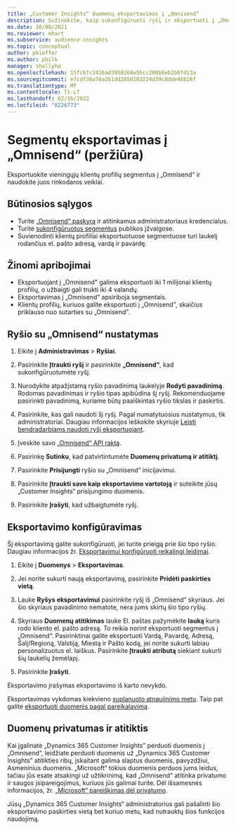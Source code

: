```yaml
---
title: „Customer Insights“ duomenų eksportavimas į „Omnisend“
description: Sužinokite, kaip sukonfigūruoti ryšį ir eksportuoti į „Omnisend“.
ms.date: 10/08/2021
ms.reviewer: mhart
ms.subservice: audience-insights
ms.topic: conceptual
author: pkieffer
ms.author: philk
manager: shellyha
ms.openlocfilehash: 15fc6fc2426ad3958268e5bcc200b8eb2b0fd13a
ms.sourcegitcommit: e7cdf36a78a2b1dd2850183224d39c8dde46b26f
ms.translationtype: MT
ms.contentlocale: lt-LT
ms.lasthandoff: 02/16/2022
ms.locfileid: "8226773"
---
```

# <a name="export-segments-to-omnisend-preview"></a>Segmentų eksportavimas į „Omnisend“ (peržiūra)

Eksportuokite vieningųjų klientų profilių segmentus į „Omnisend“ ir naudokite juos rinkodaros veiklai.

## <a name="prerequisites"></a>Būtinosios sąlygos

-   Turite [„Omnisend“ paskyrą](https://www.omnisend.com/) ir atitinkamus administratoriaus kredencialus.
-   Turite [sukonfigūruotus segmentus](segments.md) publikos įžvalgose.
-   Suvienodinti klientų profiliai eksportuotuose segmentuose turi laukelį rodančius el. pašto adresą, vardą ir pavardę.

## <a name="known-limitations"></a>Žinomi apribojimai

- Eksportuojant į „Omnisend" galima eksportuoti iki 1 milijonai klientų profilių, o užbaigti gali trukti iki 4 valandų.
- Eksportavimas į „Omnisend“ apsiriboja segmentais.
- Klientų profilių, kuriuos galite eksportuoti į „Omnisend", skaičius priklauso nuo sutarties su „Omnisend".

## <a name="set-up-connection-to-omnisend"></a>Ryšio su „Omnisend“ nustatymas

1. Eikite į **Administravimas** > **Ryšiai**.

1. Pasirinkite **Įtraukti ryšį** ir pasirinkite **„Omnisend“**, kad sukonfigūruotumėte ryšį.

1. Nurodykite atpažįstamą ryšio pavadinimą laukelyje **Rodyti pavadinimą**. Rodomas pavadinimas ir ryšio tipas apibūdina šį ryšį. Rekomenduojame pasirinkti pavadinimą, kuriame būtų paaiškintas ryšio tikslas ir paskirtis.

1. Pasirinkite, kas gali naudoti šį ryšį. Pagal numatytuosius nustatymus, tik administratoriai. Daugiau informacijos ieškokite skyriuje [Leisti bendradarbiams naudoti ryšį eksportuojant](connections.md#allow-contributors-to-use-a-connection-for-exports).

1. Įveskite savo [„Omnisend“ API raktą](https://support.omnisend.com/en/articles/1061890-generating-api-key).

1. Pasirinkę **Sutinku**, kad patvirtintumėte **Duomenų privatumą ir atitiktį**.

1. Pasirinkite **Prisijungti** ryšio su „Omnisend“ inicijavimui.

1. Pasirinkite **Įtraukti save kaip eksportavimo vartotoją** ir suteikite jūsų „Customer Insights“ prisijungimo duomenis.

1. Pasirinkite **Įrašyti**, kad užbaigtumėte ryšį.

## <a name="configure-an-export"></a>Eksportavimo konfigūravimas

Šį eksportavimą galite sukonfigūruoti, jei turite prieigą prie šio tipo ryšio. Daugiau informacijos žr. [Eksportavimui konfigūruoti reikalingi leidimai](export-destinations.md#set-up-a-new-export).

1. Eikite į **Duomenys** > **Eksportavimas**.

1. Jei norite sukurti naują eksportavimą, pasirinkite **Pridėti paskirties vietą**.

1. Lauke **Ryšys eksportavimui** pasirinkite ryšį iš „Omnisend“ skyriaus. Jei šio skyriaus pavadinimo nematote, nėra jums skirtų šio tipo ryšių.

1. Skyriaus **Duomenų atitikimas** lauke El. paštas pažymėkite **lauką** kuris rodo kliento el. pašto adresą. To reikia norint eksportuoti segmentus į „Omnisend“. Pasirinktinai galite eksportuoti Vardą, Pavardę, Adresą, Šalį/Regioną, Valstiją, Miestą ir Pašto kodą, jei norite sukurti labiau personalizuotus el. laiškus. Pasirinkite **Įtraukti atributą** siekiant sukurti šių laukelių žemėlapį.

1. Pasirinkite **Įrašyti**.

Eksportavimo įrašymas eksportavimo iš karto nevykdo.

Eksportavimas vykdomas kiekvieno [suplanuoto atnaujinimo metu](system.md#schedule-tab). Taip pat galite [eksportuoti duomenis pagal pareikalavimą](export-destinations.md#run-exports-on-demand). 


## <a name="data-privacy-and-compliance"></a>Duomenų privatumas ir atitiktis

Kai įgalinate „Dynamics 365 Customer Insights” perduoti duomenis į „Omnisend“, leidžiate perduoti duomenis už „Dynamics 365 Customer Insights” atitikties ribų, įskaitant galima slaptus duomenis, pavyzdžiui, Asmeninius duomenis. „Microsoft“ tokius duomenis perduos jums leidus, tačiau jūs esate atsakingi už užtikrinimą, kad „Omnisend“ atitinka privatumo ir saugos įsipareigojimus, kuriuos jūs galimai turite. Dėl išsamesnės informacijos, žr. [„Microsoft“ pareiškimas dėl privatumo](https://go.microsoft.com/fwlink/?linkid=396732).

Jūsų „Dynamics 365 Customer Insights“ administratorius gali pašalinti šio eksportavimo paskirties vietą bet kuriuo metu, kad nutrauktų šios funkcijos naudojimą.
